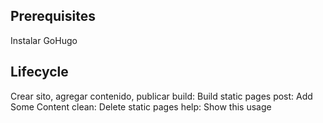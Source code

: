 ## Prerequisites
Instalar GoHugo
## Lifecycle
Crear sito, agregar contenido, publicar
build: Build static pages
post: Add Some Content
clean: Delete static pages
help: Show this usage
